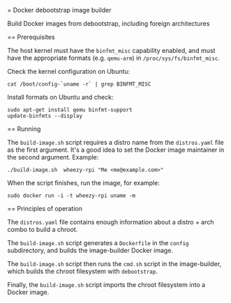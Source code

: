 = Docker debootstrap image builder

Build Docker images from debootstrap, including foreign architectures


== Prerequisites

The host kernel must have the `binfmt_misc` capability enabled, and
must have the appropriate formats (e.g. `qemu-arm`) in
`/proc/sys/fs/binfmt_misc`.

Check the kernel configuration on Ubuntu:

    cat /boot/config-`uname -r` | grep BINFMT_MISC

Install formats on Ubuntu and check:

    sudo apt-get install qemu binfmt-support
    update-binfmts --display


== Running

The `build-image.sh` script requires a distro name from the
`distros.yaml` file as the first argument. It's a good idea to set the
Docker image maintainer in the second argument. Example:

    ./build-image.sh  wheezy-rpi "Me <me@example.com>"

When the script finishes, run the image, for example:

    sudo docker run -i -t wheezy-rpi uname -m

== Principles of operation

The `distros.yaml` file contains enough information about a distro +
arch combo to build a chroot.

The `build-image.sh` script generates a `Dockerfile` in the `config`
subdirectory, and builds the image-builder Docker image.

The `build-image.sh` script then runs the `cmd.sh` script in the
image-builder, which builds the chroot filesystem with `debootstrap`.

Finally, the `build-image.sh` script imports the chroot filesystem
into a Docker image.
